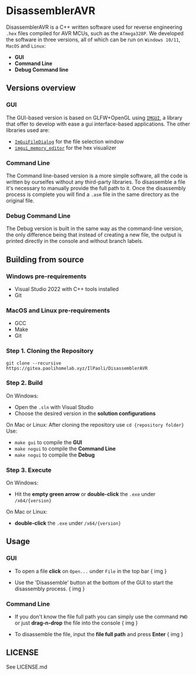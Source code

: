 # DisassemblerAVR
DisassemblerAVR is a C++ written software used for reverse engineering `.hex` files compiled for AVR MCUs, such as the `ATmega328P`.
We developed the software in three versions, all of which can be run on `Windows 10/11`, `MacOS` and `Linux`:

 - **GUI**
 - **Command Line**
 - **Debug Command line**
 
## Versions overview
### GUI
 The GUI-based version is based on GLFW+OpenGL using [`IMGUI`](https://github.com/ocornut/imgui), a library that offer to develop with ease a gui interface-based applications. 
The other libraries used are:
 - [`ImGuiFileDialog`](https://github.com/aiekick/ImGuiFileDialog) for the file selection window
 - [`imgui_memory_editor`](https://github.com/ocornut/imgui_club) for the hex visualizer
 
### Command Line
The Command line-based version is a more simple software, all the code is written by ourselfes without any third-party libraries. 
To disassemble a file it's necessary to manually provide the full path to it.
Once the disassembly process is complete you will find a `.asm` file in the same directory as the original file.

### Debug Command Line
The Debug version is built in the same way as the command-line version, the only difference being that instead of creating a new file, the output is printed directly in the console and without branch labels.

## Building from source
### Windows pre-requirements

 - Visual Studio 2022 with C++ tools installed
 - Git
### MacOS and Linux pre-requirements
 
 - GCC
 - Make
 - Git

### Step 1.  Cloning the Repository

    git clone --recursive https://gitea.paolihomelab.xyz/IlPaoli/DisassemblerAVR
### Step 2. Build
On Windows: 

 - Open the `.sln` with Visual Studio
 - Choose the desired version in the **solution configurations** 

On Mac or Linux:
After cloning the repository use `cd {repository folder}`
Use:

 - `make gui`  to compile the **GUI**
 - `make nogui` to compile the **Command Line**
 - `make nogui` to compile the **Debug**

### Step 3. Execute
On Windows: 
 - Hit the **empty green arrow**  or **double-click** the `.exe` under `/x64/{version}`

On Mac or Linux:

 - **double-click** the `.exe` under `/x64/{version}`

## Usage
### GUI

 - To open a file **click** on `Open...` under `File` in the top bar
{ img }

 - Use the 'Disassemble' button at the bottom of the GUI to start the
   disassembly process.
{ img }
### Command Line

 - If you don't know the file full path you can simply use the command
   `PWD` or just **drag-n-drop** the file into the console
{ img }

 - To disassemble the file, input the **file full path** and press
   **Enter**
 { img }
 
 
## LICENSE
See LICENSE.md